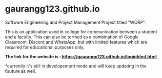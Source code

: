 # gaurangg123.github.io
Software Engineering and Project Management Project titled "WORP".

This is an application used in college for communication between a student and a faculty.
This can also be termed as a combination of Google Classroom, Discord and WhatsApp, but with limited features which are required for educational purposes only.

**The link for the website is : https://gaurangg123.github.io/loginhtml.html**

*currently it's still in developement mode and will keep updating in the fuuture as well.
